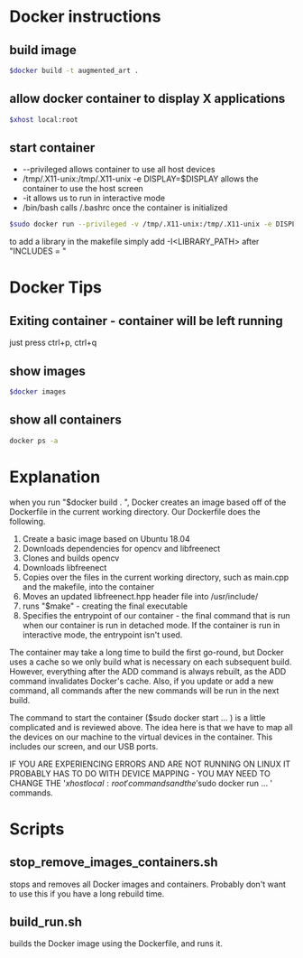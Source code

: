 # Docker instructions
## build image
```bash
$docker build -t augmented_art .
```

## allow docker container to display X applications
```bash
$xhost local:root
```

## start container
* --privileged allows container to use all host devices
* /tmp/.X11-unix:/tmp/.X11-unix -e DISPLAY=$DISPLAY allows the container to use the host screen
* -it allows us to run in interactive mode
* /bin/bash calls /.bashrc once the container is initialized
```bash
$sudo docker run --privileged -v /tmp/.X11-unix:/tmp/.X11-unix -e DISPLAY=$DISPLAY -it augmented_art /bin/bash
```

to add a library in the makefile simply add -I<LIBRARY_PATH> after "INCLUDES = "

# Docker Tips
## Exiting container - container will be left running
just press ctrl+p, ctrl+q

## show images
```bash
$docker images
```

## show all containers
```bash
docker ps -a
```

# Explanation
when you run "$docker build . ", Docker creates an image based off of the
Dockerfile in the current working directory. Our Dockerfile does the following.
1. Create a basic image based on Ubuntu 18.04
2. Downloads dependencies for opencv and libfreenect
3. Clones and builds opencv
4. Downloads libfreenect
5. Copies over the files in the current working directory, such as main.cpp and
the makefile, into the container
6. Moves an updated libfreenect.hpp header file into /usr/include/
7. runs "$make" - creating the final executable
8. Specifies the entrypoint of our container - the final command that is run
when our container is run in detached mode. If the container is run in
interactive mode, the entrypoint isn't used.

The container may take a long time to build the first go-round, but Docker
uses a cache so we only build what is necessary on each subsequent build.
However, everything after the ADD command is always rebuilt, as the ADD command
invalidates Docker's cache. Also, if you update or add a new command, all
commands after the new commands will be run in the next build.

The command to start the container ($sudo docker start ... ) is a little
complicated and is reviewed above. The idea here is that we have to map all
the devices on our machine to the virtual devices in the container. This
includes our screen, and our USB ports.

IF YOU ARE EXPERIENCING ERRORS AND ARE NOT RUNNING ON LINUX IT PROBABLY HAS TO
DO WITH DEVICE MAPPING - YOU MAY NEED TO CHANGE THE '$xhost local:root' commands
and the '$sudo docker run ... ' commands.

# Scripts
## stop_remove_images_containers.sh
stops and removes all Docker images and containers. Probably don't want to use
this if you have a long rebuild time.

## build_run.sh
builds the Docker image using the Dockerfile, and runs it.
